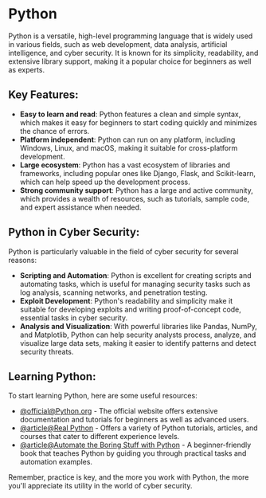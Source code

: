 # Python

Python is a versatile, high-level programming language that is widely used in various fields, such as web development, data analysis, artificial intelligence, and cyber security. It is known for its simplicity, readability, and extensive library support, making it a popular choice for beginners as well as experts.

## Key Features:

- **Easy to learn and read**: Python features a clean and simple syntax, which makes it easy for beginners to start coding quickly and minimizes the chance of errors.
- **Platform independent**: Python can run on any platform, including Windows, Linux, and macOS, making it suitable for cross-platform development.
- **Large ecosystem**: Python has a vast ecosystem of libraries and frameworks, including popular ones like Django, Flask, and Scikit-learn, which can help speed up the development process.
- **Strong community support**: Python has a large and active community, which provides a wealth of resources, such as tutorials, sample code, and expert assistance when needed.

## Python in Cyber Security:

Python is particularly valuable in the field of cyber security for several reasons:

- **Scripting and Automation**: Python is excellent for creating scripts and automating tasks, which is useful for managing security tasks such as log analysis, scanning networks, and penetration testing.
- **Exploit Development**: Python's readability and simplicity make it suitable for developing exploits and writing proof-of-concept code, essential tasks in cyber security.
- **Analysis and Visualization**: With powerful libraries like Pandas, NumPy, and Matplotlib, Python can help security analysts process, analyze, and visualize large data sets, making it easier to identify patterns and detect security threats.

## Learning Python:

To start learning Python, here are some useful resources:

- [@official@Python.org](https://www.python.org/) - The official website offers extensive documentation and tutorials for beginners as well as advanced users.
- [@article@Real Python](https://realpython.com/) - Offers a variety of Python tutorials, articles, and courses that cater to different experience levels.
- [@article@Automate the Boring Stuff with Python](https://automatetheboringstuff.com/) - A beginner-friendly book that teaches Python by guiding you through practical tasks and automation examples.

Remember, practice is key, and the more you work with Python, the more you'll appreciate its utility in the world of cyber security.
